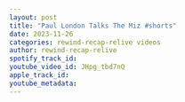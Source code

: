 ```yaml
---
layout: post
title: "Paul London Talks The Miz #shorts"
date: 2023-11-26
categories: rewind-recap-relive videos
author: rewind-recap-relive
spotify_track_id: 
youtube_video_id: JHpg_tbd7nQ
apple_track_id: 
youtube_metadata: 
---
```

